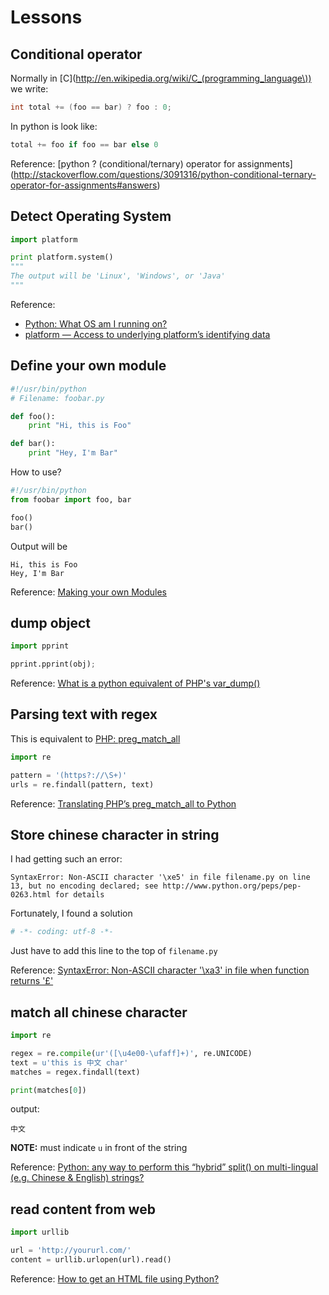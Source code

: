 # Lessons

## Conditional operator
Normally in [C](http://en.wikipedia.org/wiki/C_(programming_language\)) we write:
```c
int total += (foo == bar) ? foo : 0;
```
In python is look like:
```python
total += foo if foo == bar else 0
```

Reference: [python ? (conditional/ternary) operator for assignments] (http://stackoverflow.com/questions/3091316/python-conditional-ternary-operator-for-assignments#answers)

## Detect Operating System
```python
import platform

print platform.system()
"""
The output will be 'Linux', 'Windows', or 'Java'
"""
```

Reference:  
* [Python: What OS am I running on?](http://stackoverflow.com/questions/1854/python-what-os-am-i-running-on#answers)
* [platform — Access to underlying platform’s identifying data](http://docs.python.org/2/library/platform.html#platform.system)

## Define your own module
```python
#!/usr/bin/python
# Filename: foobar.py

def foo():
    print "Hi, this is Foo"

def bar():
    print "Hey, I'm Bar"
```
How to use?
```python
#!/usr/bin/python
from foobar import foo, bar

foo()
bar()
```
Output will be
```
Hi, this is Foo
Hey, I'm Bar
```

Reference: [Making your own Modules](http://www.ibiblio.org/g2swap/byteofpython/read/making-modules.html)

## dump object
```python
import pprint

pprint.pprint(obj);
```

Reference: [What is a python equivalent of PHP's var_dump()](http://stackoverflow.com/questions/383944/what-is-a-python-equivalent-of-phps-var-dump#answers)

## Parsing text with regex
This is equivalent to [PHP: preg_match_all](http://php.net/manual/en/function.preg-match-all.php)
```python
import re

pattern = '(https?://\S+)'
urls = re.findall(pattern, text)
```

Reference: [Translating PHP’s preg_match_all to Python](http://stackoverflow.com/questions/3865896/translating-phps-preg-match-all-to-python#answers)

## Store chinese character in string
I had getting such an error:  
```
SyntaxError: Non-ASCII character '\xe5' in file filename.py on line 13, but no encoding declared; see http://www.python.org/peps/pep-0263.html for details
```
Fortunately, I found a solution
```python
# -*- coding: utf-8 -*-
```
Just have to add this line to the top of `filename.py`

Reference: [SyntaxError: Non-ASCII character '\xa3' in file when function returns '£'](http://stackoverflow.com/questions/10589620/syntaxerror-non-ascii-character-xa3-in-file-when-function-returns#answer-10589674)

## match all chinese character
```python
import re

regex = re.compile(ur'([\u4e00-\ufaff]+)', re.UNICODE)
text = u'this is 中文 char'
matches = regex.findall(text)

print(matches[0])
```
output:
```
中文
```
**NOTE:** must indicate `u` in front of the string

Reference: [Python: any way to perform this “hybrid” split() on multi-lingual (e.g. Chinese & English) strings?](http://stackoverflow.com/questions/3801431/python-any-way-to-perform-this-hybrid-split-on-multi-lingual-e-g-chinese#answers)

## read content from web
```python
import urllib

url = 'http://yoururl.com/'
content = urllib.urlopen(url).read()
```

Reference: [How to get an HTML file using Python?](http://stackoverflow.com/questions/4489550/how-to-get-an-html-file-using-python)
